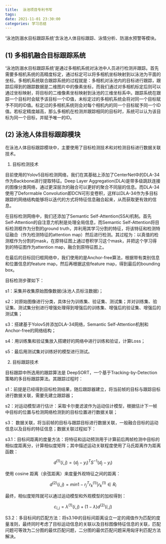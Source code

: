 ```yaml
---
title:  泳池项目专利书写
tags: 
date: 2021-11-01 23:30:00
categories: 学习总结
---
```


‘泳池防溺水目标跟踪系统’含泳池人体目标跟踪、泳情分析、防溺水预警等模块。

## (1) 多相机融合目标跟踪系统

‘泳池防溺水目标跟踪系统’是通过多相机系统对泳池中人员进行检测并跟踪。首先需要多相机系统的高精度标定，通过标定可以将多相机坐标映射到以泳池为平面的坐标。多相机系统联合跟踪系统的过程就是：多相机对泳池内的目标进行跟踪，跟踪后得到的跟踪数据是二维图片中的像素坐标，而我们通过对多相机标定后则可以通过坐标映射，将目标的二维像素坐标映射到泳池的三维坐标系中。跟踪系统在跟踪一个目标时会赋予该目标一个ID值，未标定过的多相机系统会将对同一个目标赋予不同的ID值。标定过的多相机系统则会对每个相机内的同一个目标赋予同一个ID值。若标定精度越高，那么多相机在检测并跟踪相同的目标时，系统可以认为该目标为同一个目标，并赋予唯一的ID。

## (2) 泳池人体目标跟踪模块

在泳池人体目标跟踪模块中，主要使用了目标检测技术和对检测目标进行数据关联技术。

1. 目标检测技术

目前使用的Yolov5目标检测网络，我们在其基础上添加了CenterNet中的DLA-34作为Backbone进行提取特征。Deep Layer Aggregation(DLA)是带多级跳跃连接的图像分类网络，通过更深层次的融合可以更好的聚合不同层的信息。而DLA-34使用了Deformable Convolution即DCN可形变卷积，这样以DLA-34作为多目标跟踪的网络结构能够将以迭代的方式将特征信息融合起来，从而获取更有效的信息。

在目标检测网络中，我们还添加了Semantic Self-Attention(SSA)机制。首先Self-Attention的自注意力机制是处理全局信息，而Semantic Self-Attention将目标检测框作为分割的ground truth，并利用其学习分割的特征，将该特征和检测特征融合（作为检测特征的attention map）然后进行检测。其过程为：以真值的检测框作为分割的mask，在原特征图上通过卷积学习这个mask，并把这个学习得到的特征图作为attention map，融合到原特征图上。

在最后的目标回归框网络中，我们使用的是Anchor-free算法，根据带有类别信息和位置信息的feature map，然后再根据这些feature map，得到最后的bounding box。

目标检测步骤如下：

s1：采集并收集原始图像数据(泳池人员标注数据)；

s2：对原始图像进行分类，具体分为训练集、验证集、测试集；并对训练集、验证集、测试集分别进行增强处理得到增强后的训练集、增强后的验证集、增强后的测试集；

s3：搭建基于Yolov5并添加DLA-34网络，Semantic Self-Attention机制和Anchor-free的网络结构；

s4：用训练集和验证集放入搭建好的网络中进行训练和验证，计算Loss；

s5：最后用测试集对训练好的模型进行测试。

2. 目标跟踪技术

目标跟踪中所选用的跟踪算法是 DeepSORT，一个基于Tracking-by-Detection策略的多目标跟踪算法。其跟踪过程时：

s1：前提是已经得到目标检测结果，随后跟踪器建立，将当前帧的目标与跟踪目标进行数据关联，需要先建立跟踪器；

s2：对运动模型进行估计：采取卡尔曼滤波作为运动估计模型，根据估计下一帧中目标的位置与检测网络检测到的目标位置进行数据关联；

s3： 数据关联，将当前帧的目标与跟踪目标进行数据关联，一般融合目标的运动信息以及目标的特征信息；数据关联过程如下：

s3.1：目标间距离的度量方法：将特征和运动预测用于计算前后两帧检测中目标的相似度距离分，计算相似度矩阵；其中描述运动关联程度使用了马氏距离作为距离函数：
 
$$
d^{(1)}(i,j) = (d_j - y_i)^T S^{-1} (d_j - y_i)
$$
 
使用 cosine 距离（余弦距离）来度量外观特征之间的距离：

$$
d^{(2)}(i,j) = min{1-r_j^Tr_k^{(1)}|r_k^{(1)} \in R_i }
$$
 
最终，相似度矩阵就可以通过运动模型和外观模型的加权得到：

$$
c_{i,j}= \lambda^{(1)}(i,j)+(1-\lambda)d^{(2)}(i,j)
$$
 
S3.2：多目标间的匹配方法：将s3.1中的目标间距离设立一定的阈值作为匹配的度量准则，最终同时考虑了目标运动信息的关联以及目标图像特征信息的关联，匹配问题可等效为二分图的最优匹配问题，二分图的最优匹配问题采用匈牙利匹配方法解决。
